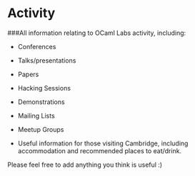 # Activity

###All information relating to OCaml Labs activity, including:

* Conferences
* Talks/presentations
* Papers
* Hacking Sessions
* Demonstrations

* Mailing Lists
* Meetup Groups

* Useful information for those visiting Cambridge, including accommodation and recommended places to eat/drink.

Please feel free to add anything you think is useful :)


